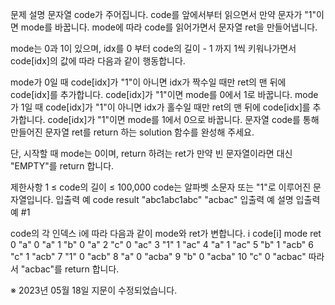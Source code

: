 문제 설명
문자열 code가 주어집니다.
code를 앞에서부터 읽으면서 만약 문자가 "1"이면 mode를 바꿉니다. mode에 따라 code를 읽어가면서 문자열 ret을 만들어냅니다.

mode는 0과 1이 있으며, idx를 0 부터 code의 길이 - 1 까지 1씩 키워나가면서 code[idx]의 값에 따라 다음과 같이 행동합니다.

mode가 0일 때
code[idx]가 "1"이 아니면 idx가 짝수일 때만 ret의 맨 뒤에 code[idx]를 추가합니다.
code[idx]가 "1"이면 mode를 0에서 1로 바꿉니다.
mode가 1일 때
code[idx]가 "1"이 아니면 idx가 홀수일 때만 ret의 맨 뒤에 code[idx]를 추가합니다.
code[idx]가 "1"이면 mode를 1에서 0으로 바꿉니다.
문자열 code를 통해 만들어진 문자열 ret를 return 하는 solution 함수를 완성해 주세요.

단, 시작할 때 mode는 0이며, return 하려는 ret가 만약 빈 문자열이라면 대신 "EMPTY"를 return 합니다.

제한사항
1 ≤ code의 길이 ≤ 100,000
code는 알파벳 소문자 또는 "1"로 이루어진 문자열입니다.
입출력 예
code	result
"abc1abc1abc"	"acbac"
입출력 예 설명
입출력 예 #1

code의 각 인덱스 i에 따라 다음과 같이 mode와 ret가 변합니다.
i	code[i]	mode	ret
0	"a"	0	"a"
1	"b"	0	"a"
2	"c"	0	"ac"
3	"1"	1	"ac"
4	"a"	1	"ac"
5	"b"	1	"acb"
6	"c"	1	"acb"
7	"1"	0	"acb"
8	"a"	0	"acba"
9	"b"	0	"acba"
10	"c"	0	"acbac"
따라서 "acbac"를 return 합니다.

※ 2023년 05월 18일 지문이 수정되었습니다.